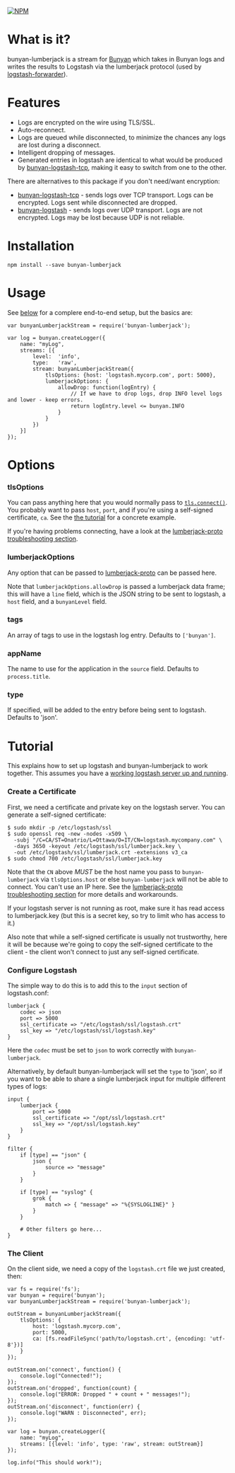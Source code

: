 [![NPM](https://nodei.co/npm/bunyan-lumberjack.png?downloads=true&downloadRank=true&stars=true)](https://nodei.co/npm/bunyan-lumberjack/)

What is it?
===========

bunyan-lumberjack is a stream for [Bunyan](https://github.com/trentm/node-bunyan) which takes in
Bunyan logs and writes the results to Logstash via the lumberjack protocol (used by
[logstash-forwarder](https://github.com/elasticsearch/logstash-forwarder)).

Features
========

* Logs are encrypted on the wire using TLS/SSL.
* Auto-reconnect.
* Logs are queued while disconnected, to minimize the chances any logs are lost during a disconnect.
* Intelligent dropping of messages.
* Generated entries in logstash are identical to what would be produced by
  [bunyan-logstash-tcp](https://github.com/chris-rock/bunyan-logstash-tcp), making it easy to
  switch from one to the other.

There are alternatives to this package if you don't need/want encryption:

* [bunyan-logstash-tcp](https://github.com/chris-rock/bunyan-logstash-tcp) - sends logs over TCP transport.
  Logs can be encrypted.  Logs sent while disconnected are dropped.
* [bunyan-logstash](https://github.com/sheknows/bunyan-logstash) - sends logs over UDP transport.
  Logs are not encrypted.  Logs may be lost because UDP is not reliable.

Installation
============

    npm install --save bunyan-lumberjack

Usage
=====

See [below](#tutorial) for a
complere end-to-end setup, but the basics are:

    var bunyanLumberjackStream = require('bunyan-lumberjack');

    var log = bunyan.createLogger({
        name: "myLog",
        streams: [{
            level:  'info',
            type:   'raw',
            stream: bunyanLumberjackStream({
                tlsOptions: {host: 'logstash.mycorp.com', port: 5000},
                lumberjackOptions: {
                    allowDrop: function(logEntry) {
                        // If we have to drop logs, drop INFO level logs and lower - keep errors.
                        return logEntry.level <= bunyan.INFO
                    }
                }
            })
        }]
    });

Options
=======

### tlsOptions

You can pass anything here that you would normally pass to
[`tls.connect()`](http://nodejs.org/api/tls.html#tls_tls_connect_options_callback).  You probably
want to pass `host`, `port`, and if you're using a self-signed certificate, `ca`.  See the
[the tutorial](#tutorial) for a
concrete example.

If you're having problems connecting, have a look at the
[lumberjack-proto troubleshooting section](https://github.com/benbria/node-lumberjack-protocol/blob/master/README.md#troubleshooting).

### lumberjackOptions

Any option that can be passed to [lumberjack-proto](https://github.com/benbria/node-lumberjack-proto)
can be passed here.

Note that `lumberjackOptions.allowDrop` is passed a lumberjack data frame; this will have a
`line` field, which is the JSON string to be sent to logstash, a `host` field, and a `bunyanLevel` field.

### tags

An array of tags to use in the logstash log entry.  Defaults to `['bunyan']`.

### appName

The name to use for the application in the `source` field.  Defaults to `process.title`.

### type

If specified, will be added to the entry before being sent to logstash.  Defaults to 'json'.

Tutorial
========

This explains how to set up logstash and bunyan-lumberjack to work together.  This assumes you have
a [working logstash server up and running](http://www.thedreaming.org/2014/11/21/docker-logstash/).

### Create a Certificate

First, we need a certificate and private key on the logstash server.  You can generate a self-signed
certificate:

    $ sudo mkdir -p /etc/logstash/ssl
    $ sudo openssl req -new -nodes -x509 \
      -subj "/C=CA/ST=Onatrio/L=Ottawa/O=IT/CN=logstash.mycompany.com" \
      -days 3650 -keyout /etc/logstash/ssl/lumberjack.key \
      -out /etc/logstash/ssl/lumberjack.crt -extensions v3_ca
    $ sudo chmod 700 /etc/logstash/ssl/lumberjack.key

Note that the `CN` above *MUST* be the host name you pass to `bunyan-lumberjack` via
`tlsOptions.host` or else `bunyan-lumberjack` will not be able to connect.  You can't use an IP
here.  See the
[lumberjack-proto troubleshooting section](https://github.com/benbria/node-lumberjack-proto/blob/master/README.md#troubleshooting)
for more details and workarounds.

If your logstash server is not running as root, make sure it has read access to lumberjack.key
(but this is a secret key, so try to limit who has access to it.)

Also note that while a self-signed certificate is usually not trustworthy, here it will be because
we're going to copy the self-signed certificate to the client - the client won't connect to just
any self-signed certificate.

### Configure Logstash

The simple way to do this is to add this to the `input` section of logstash.conf:

    lumberjack {
        codec => json
        port => 5000
        ssl_certificate => "/etc/logstash/ssl/logstash.crt"
        ssl_key => "/etc/logstash/ssl/logstash.key"
    }

Here the `codec` must be set to `json` to work correctly with `bunyan-lumberjack`.

Alternatively, by default bunyan-lumberjack will set the `type` to 'json', so if you want to be
able to share a single lumberjack input for multiple different types of logs:

    input {
        lumberjack {
            port => 5000
            ssl_certificate => "/opt/ssl/logstash.crt"
            ssl_key => "/opt/ssl/logstash.key"
        }
    }

    filter {
        if [type] == "json" {
            json {
                source => "message"
            }
        }

        if [type] == "syslog" {
            grok {
                match => { "message" => "%{SYSLOGLINE}" }
            }
        }

        # Other filters go here...
    }


### The Client

On the client side, we need a copy of the `logstash.crt` file we just created, then:

    var fs = require('fs');
    var bunyan = require('bunyan');
    var bunyanLumberjackStream = require('bunyan-lumberjack');

    outStream = bunyanLumberjackStream({
        tlsOptions: {
            host: 'logstash.mycorp.com',
            port: 5000,
            ca: [fs.readFileSync('path/to/logstash.crt', {encoding: 'utf-8'})]
        }
    });

    outStream.on('connect', function() {
        console.log("Connected!");
    });
    outStream.on('dropped', function(count) {
        console.log("ERROR: Dropped " + count + " messages!");
    });
    outStream.on('disconnect', function(err) {
        console.log("WARN : Disconnected", err);
    });

    var log = bunyan.createLogger({
        name: "myLog",
        streams: [{level: 'info', type: 'raw', stream: outStream}]
    });

    log.info("This should work!");


